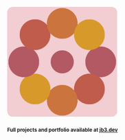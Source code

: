 <a href="https://github.com/jb3/fractal"><img width="256px" src="fractal-20251101-224009.png"/></a>

<sub>**Full projects and portfolio available at [jb3.dev](https://jb3.dev/)**</sub>
